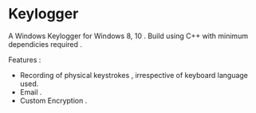 # Keylogger
A Windows Keylogger for Windows 8, 10 . Build using C++ with minimum dependicies required .


Features :
* Recording of physical keystrokes , irrespective of keyboard language used.
* Email .
* Custom Encryption .
